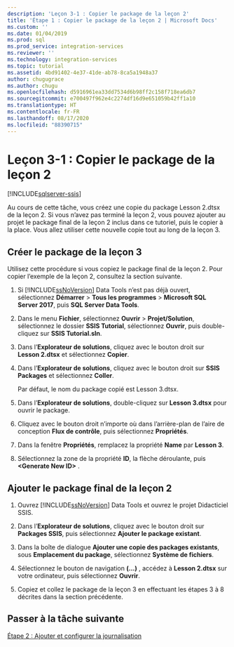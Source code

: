 ```yaml
---
description: 'Leçon 3-1 : Copier le package de la leçon 2'
title: 'Étape 1 : Copier le package de la leçon 2 | Microsoft Docs'
ms.custom: ''
ms.date: 01/04/2019
ms.prod: sql
ms.prod_service: integration-services
ms.reviewer: ''
ms.technology: integration-services
ms.topic: tutorial
ms.assetid: 4bd91402-4e37-41de-ab78-8ca5a1948a37
author: chugugrace
ms.author: chugu
ms.openlocfilehash: d5916961ea33dd7534d6b98ff2c158f718ea6db7
ms.sourcegitcommit: e700497f962e4c2274df16d9e651059b42ff1a10
ms.translationtype: HT
ms.contentlocale: fr-FR
ms.lasthandoff: 08/17/2020
ms.locfileid: "88390715"
---
```

# <a name="lesson-3-1-copy-the-lesson-2-package"></a>Leçon 3-1 : Copier le package de la leçon 2

[!INCLUDE[sqlserver-ssis](../includes/applies-to-version/sqlserver-ssis.md)]



Au cours de cette tâche, vous créez une copie du package Lesson 2.dtsx de la leçon 2. Si vous n’avez pas terminé la leçon 2, vous pouvez ajouter au projet le package final de la leçon 2 inclus dans ce tutoriel, puis le copier à la place. Vous allez utiliser cette nouvelle copie tout au long de la leçon 3.

## <a name="create-the-lesson-3-package"></a>Créer le package de la leçon 3

Utilisez cette procédure si vous copiez le package final de la leçon 2.  Pour copier l’exemple de la leçon 2, consultez la section suivante.

1.  Si [!INCLUDE[ssNoVersion](../includes/ssnoversion-md.md)] Data Tools n’est pas déjà ouvert, sélectionnez **Démarrer** > **Tous les programmes** > **Microsoft SQL Server 2017**, puis **SQL Server Data Tools**.

2.  Dans le menu **Fichier**, sélectionnez **Ouvrir** > **Projet/Solution**, sélectionnez le dossier **SSIS Tutorial**, sélectionnez **Ouvrir**, puis double-cliquez sur **SSIS Tutorial.sln**.

3.  Dans l’**Explorateur de solutions**, cliquez avec le bouton droit sur **Lesson 2.dtsx** et sélectionnez **Copier**.

4.  Dans l’**Explorateur de solutions**, cliquez avec le bouton droit sur **SSIS Packages** et sélectionnez **Coller**.

    Par défaut, le nom du package copié est Lesson 3.dtsx.

5.  Dans l’**Explorateur de solutions**, double-cliquez sur **Lesson 3.dtsx** pour ouvrir le package.

6.  Cliquez avec le bouton droit n’importe où dans l’arrière-plan de l’aire de conception **Flux de contrôle**, puis sélectionnez **Propriétés**.

7.  Dans la fenêtre **Propriétés**, remplacez la propriété **Name** par **Lesson 3**.

8.  Sélectionnez la zone de la propriété **ID**, la flèche déroulante, puis **\<Generate New ID>** .

## <a name="add-the-completed-lesson-2-package"></a>Ajouter le package final de la leçon 2

1.  Ouvrez [!INCLUDE[ssNoVersion](../includes/ssnoversion-md.md)] Data Tools et ouvrez le projet Didacticiel SSIS.

2.  Dans l’**Explorateur de solutions**, cliquez avec le bouton droit sur **Packages SSIS**, puis sélectionnez **Ajouter le package existant**.

3.  Dans la boîte de dialogue **Ajouter une copie des packages existants**, sous **Emplacement du package**, sélectionnez **Système de fichiers**.

4.  Sélectionnez le bouton de navigation **(...)** , accédez à **Lesson 2.dtsx** sur votre ordinateur, puis sélectionnez **Ouvrir**.

5.  Copiez et collez le package de la leçon 3 en effectuant les étapes 3 à 8 décrites dans la section précédente.  
  
## <a name="go-to-next-task"></a>Passer à la tâche suivante
[Étape 2 : Ajouter et configurer la journalisation](../integration-services/lesson-3-2-adding-and-configuring-logging.md)  
  
